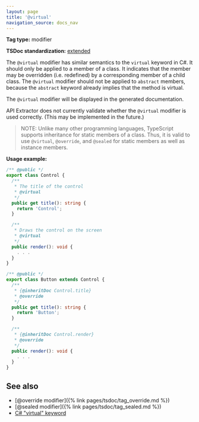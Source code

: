 ```yaml
---
layout: page
title: '@virtual'
navigation_source: docs_nav
---
```


**Tag type:** modifier

**TSDoc standardization:** [extended](
https://github.com/Microsoft/tsdoc/blob/master/tsdoc/src/details/Standardization.ts)

The `@virtual` modifier has similar semantics to the `virtual` keyword in C#.  It should only be applied
to a member of a class.  It indicates that the member may be overridden (i.e. redefined) by a corresponding member
of a child class.  The `@virtual` modifier should not be applied to `abstract` members, because the `abstract`
keyword already implies that the method is virtual.

The `@virtual` modifier will be displayed in the generated documentation.

API Extractor does not currently validate whether the `@virtual` modifier is used correctly.  (This may be implemented
in the future.)

> NOTE: Unlike many other programming languages, TypeScript supports inheritance for static members of a class.
> Thus, it is valid to use `@virtual`, `@override`, and `@sealed` for static members as well as instance members.

**Usage example:**

```ts
/** @public */
export class Control {
  /**
   * The title of the control
   * @virtual
   */
  public get title(): string {
    return 'Control';
  }

  /**
   * Draws the control on the screen
   * @virtual
   */
  public render(): void {
    . . .
  }
}

/** @public */
export class Button extends Control {
  /**
   * {@inheritDoc Control.title}
   * @override
   */
  public get title(): string {
    return 'Button';
  }

  /**
   * {@inheritDoc Control.render}
   * @override
   */
  public render(): void {
    . . .
  }
}
```

## See also

- [@override modifier]({% link pages/tsdoc/tag_override.md %})
- [@sealed modifier]({% link pages/tsdoc/tag_sealed.md %})
- [C# "virtual" keyword](https://docs.microsoft.com/en-us/dotnet/csharp/language-reference/keywords/virtual)
